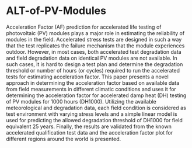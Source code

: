 # ALT-of-PV-Modules
Acceleration Factor (AF) prediction for accelerated life testing of photovoltaic (PV) modules plays a major role in estimating the reliability of modules in the field. Accelerated stress tests are designed in such a way that the test replicates the failure mechanism that the module experiences outdoor. However, in most cases, both accelerated test degradation data and field degradation data on identical PV modules are not available. In such cases, it is hard to design a test plan and determine the degradation threshold or number of hours (or cycles) required to run the accelerated tests for estimating acceleration factor. This paper presents a novel approach in determining the acceleration factor based on available data from field measurements in different climatic conditions and uses it for determining the acceleration factor for accelerated damp heat (DH) testing of PV modules for 1000 hours (DH1000). Utilizing the available meteorological and degradation data, each field condition is considered as test environment with varying stress levels and a simple linear model is used for predicting the allowed degradation threshold of DH1000 for field equivalent 25 years. Finally, the results are validated from the known accelerated qualification test data and the acceleration factor plot for different regions around the world is presented.
